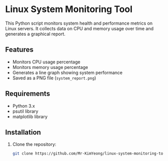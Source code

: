 # Linux System Monitoring Tool

This Python script monitors system health and performance metrics on Linux servers. It collects data on CPU and memory usage over time and generates a graphical report.

## Features
- Monitors CPU usage percentage
- Monitors memory usage percentage
- Generates a line graph showing system performance
- Saved as a PNG file (`system_report.png`)

## Requirements
- Python 3.x
- psutil library
- matplotlib library

## Installation
1. Clone the repository:
   ```bash
   git clone https://github.com/Mr-KimYeong/linux-system-monitoring-tool.git
